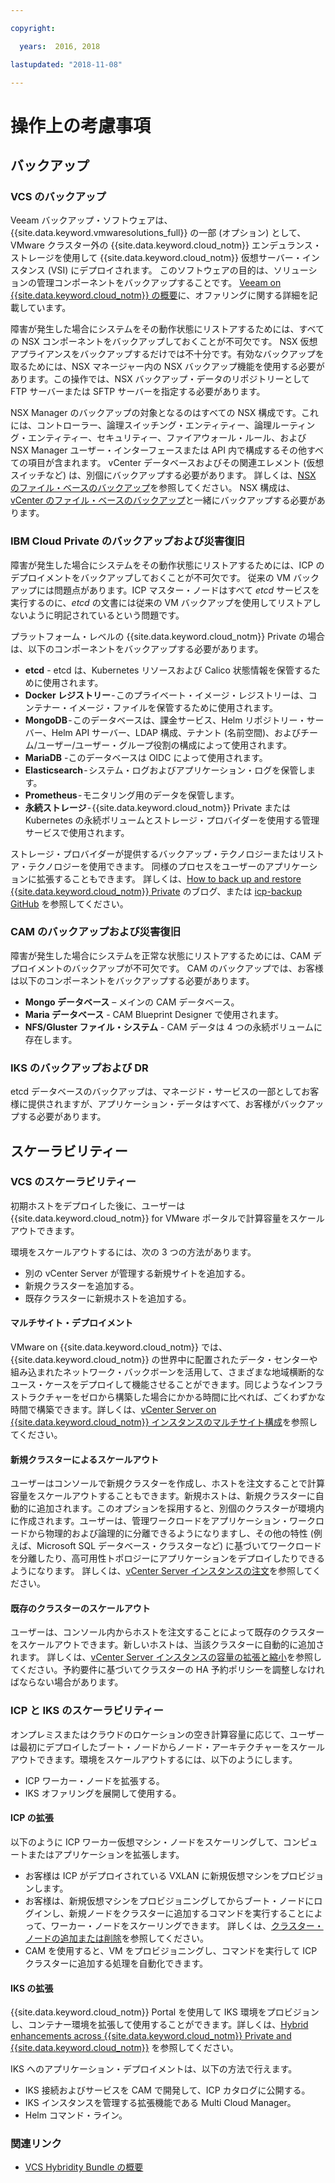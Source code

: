 ```yaml
---

copyright:

  years:  2016, 2018

lastupdated: "2018-11-08"

---
```


# 操作上の考慮事項

## バックアップ

### VCS のバックアップ

Veeam バックアップ・ソフトウェアは、{{site.data.keyword.vmwaresolutions_full}} の一部 (オプション) として、VMware クラスター外の {{site.data.keyword.cloud_notm}} エンデュランス・ストレージを使用して {{site.data.keyword.cloud_notm}} 仮想サーバー・インスタンス (VSI) にデプロイされます。 このソフトウェアの目的は、ソリューションの管理コンポーネントをバックアップすることです。 [Veeam on {{site.data.keyword.cloud_notm}} の概要](../../services/veeam_considerations.html)に、オファリングに関する詳細を記載しています。

障害が発生した場合にシステムをその動作状態にリストアするためには、すべての NSX コンポーネントをバックアップしておくことが不可欠です。 NSX 仮想アプライアンスをバックアップするだけでは不十分です。有効なバックアップを取るためには、NSX マネージャー内の NSX バックアップ機能を使用する必要があります。この操作では、NSX バックアップ・データのリポジトリーとして FTP サーバーまたは SFTP サーバーを指定する必要があります。

NSX Manager のバックアップの対象となるのはすべての NSX 構成です。これには、コントローラー、論理スイッチング・エンティティー、論理ルーティング・エンティティー、セキュリティー、ファイアウォール・ルール、および NSX Manager ユーザー・インターフェースまたは API 内で構成するその他すべての項目が含まれます。 vCenter データベースおよびその関連エレメント (仮想スイッチなど) は、別個にバックアップする必要があります。 詳しくは、[NSX のファイル・ベースのバックアップ](../solution/solution_backingup.html#nsx-file-based-backup)を参照してください。 NSX 構成は、[vCenter のファイル・ベースのバックアップ](../solution/solution_backingup.html#vcenter-file-based-backup)と一緒にバックアップする必要があります。

### IBM Cloud Private のバックアップおよび災害復旧

障害が発生した場合にシステムをその動作状態にリストアするためには、ICP のデプロイメントをバックアップしておくことが不可欠です。 従来の VM バックアップには問題点があります。ICP マスター・ノードはすべて *etcd* サービスを実行するのに、*etcd* の文書には従来の VM バックアップを使用してリストアしないように明記されているという問題です。

プラットフォーム・レベルの {{site.data.keyword.cloud_notm}} Private の場合は、以下のコンポーネントをバックアップする必要があります。
- **etcd** - etcd は、Kubernetes リソースおよび Calico 状態情報を保管するために使用されます。
- **Docker レジストリー** - このプライベート・イメージ・レジストリーは、コンテナー・イメージ・ファイルを保管するために使用されます。
- **MongoDB** - このデータベースは、課金サービス、Helm リポジトリー・サーバー、Helm API サーバー、LDAP 構成、テナント (名前空間)、およびチーム/ユーザー/ユーザー・グループ役割の構成によって使用されます。
- **MariaDB** -このデータベースは OIDC によって使用されます。
-	**Elasticsearch** - システム・ログおよびアプリケーション・ログを保管します。
-	**Prometheus** - モニタリング用のデータを保管します。
-	**永続ストレージ** - {{site.data.keyword.cloud_notm}} Private または Kubernetes の永続ボリュームとストレージ・プロバイダーを使用する管理サービスで使用されます。

ストレージ・プロバイダーが提供するバックアップ・テクノロジーまたはリストア・テクノロジーを使用できます。 同様のプロセスをユーザーのアプリケーションに拡張することもできます。 詳しくは、[How to back up and restore {{site.data.keyword.cloud_notm}} Private](https://medium.com/ibm-cloud/how-to-backup-and-restore-ibm-cloud-private-part-1-b6300dc1d7d8) のブログ、または [icp-backup GitHub](https://github.com/ibm-cloud-architecture/icp-backup/) を参照してください。

### CAM のバックアップおよび災害復旧

障害が発生した場合にシステムを正常な状態にリストアするためには、CAM デプロイメントのバックアップが不可欠です。 CAM のバックアップでは、お客様は以下のコンポーネントをバックアップする必要があります。
-	**Mongo データベース** – メインの CAM データベース。
-	**Maria データベース** - CAM Blueprint Designer で使用されます。
-	**NFS/Gluster ファイル・システム** - CAM データは 4 つの永続ボリュームに存在します。

### IKS のバックアップおよび DR

etcd データベースのバックアップは、マネージド・サービスの一部としてお客様に提供されますが、アプリケーション・データはすべて、お客様がバックアップする必要があります。

## スケーラビリティー

### VCS のスケーラビリティー

初期ホストをデプロイした後に、ユーザーは {{site.data.keyword.cloud_notm}} for VMware ポータルで計算容量をスケールアウトできます。

環境をスケールアウトするには、次の 3 つの方法があります。
-	別の vCenter Server が管理する新規サイトを追加する。
-	新規クラスターを追加する。
-	既存クラスターに新規ホストを追加する。

#### マルチサイト・デプロイメント

VMware on {{site.data.keyword.cloud_notm}} では、{{site.data.keyword.cloud_notm}} の世界中に配置されたデータ・センターや組み込まれたネットワーク・バックボーンを活用して、さまざまな地域横断的なユース・ケースをデプロイして機能させることができます。同じようなインフラストラクチャーをゼロから構築した場合にかかる時間に比べれば、ごくわずかな時間で構築できます。詳しくは、[vCenter Server on {{site.data.keyword.cloud_notm}} インスタンスのマルチサイト構成](../../vcenter/vc_multisite.html)を参照してください。

#### 新規クラスターによるスケールアウト

ユーザーはコンソールで新規クラスターを作成し、ホストを注文することで計算容量をスケールアウトすることもできます。新規ホストは、新規クラスターに自動的に追加されます。このオプションを採用すると、別個のクラスターが環境内に作成されます。ユーザーは、管理ワークロードをアプリケーション・ワークロードから物理的および論理的に分離できるようになりますし、その他の特性 (例えば、Microsoft SQL データベース・クラスターなど) に基づいてワークロードを分離したり、高可用性トポロジーにアプリケーションをデプロイしたりできるようになります。 詳しくは、[vCenter Server インスタンスの注文](../../vcenter/vc_orderinginstance.html)を参照してください。

#### 既存のクラスターのスケールアウト

ユーザーは、コンソール内からホストを注文することによって既存のクラスターをスケールアウトできます。新しいホストは、当該クラスターに自動的に追加されます。 詳しくは、[vCenter Server インスタンスの容量の拡張と縮小](../../vcenter/vc_addingremovingservers.html)を参照してください。予約要件に基づいてクラスターの HA 予約ポリシーを調整しなければならない場合があります。

### ICP と IKS のスケーラビリティー

オンプレミスまたはクラウドのロケーションの空き計算容量に応じて、ユーザーは最初にデプロイしたブート・ノードからノード・アーキテクチャーをスケールアウトできます。環境をスケールアウトするには、以下のようにします。
-	ICP ワーカー・ノードを拡張する。
-	IKS オファリングを展開して使用する。

#### ICP の拡張

以下のように ICP ワーカー仮想マシン・ノードをスケーリングして、コンピュートまたはアプリケーションを拡張します。
- お客様は ICP がデプロイされている VXLAN に新規仮想マシンをプロビジョンします。
- お客様は、新規仮想マシンをプロビジョニングしてからブート・ノードにログインし、新規ノードをクラスターに追加するコマンドを実行することによって、ワーカー・ノードをスケーリングできます。 詳しくは、[クラスター・ノードの追加または削除](https://www.ibm.com/support/knowledgecenter/en/SSBS6K_2.1.0.3/installing/modify_cluster.html)を参照してください。
- CAM を使用すると、VM をプロビジョニングし、コマンドを実行して ICP クラスターに追加する処理を自動化できます。

#### IKS の拡張

{{site.data.keyword.cloud_notm}} Portal を使用して IKS 環境をプロビジョンし、コンテナー環境を拡張して使用することができます。詳しくは、[Hybrid enhancements across {{site.data.keyword.cloud_notm}} Private and {{site.data.keyword.cloud_notm}}](https://www.ibm.com/developerworks/community/blogs/5092bd93-e659-4f89-8de2-a7ac980487f0/entry/Hybrid_Enhancements_Across_IBM_Cloud_Private_and_IBM_Public_Cloud?lang=en_us) を参照してください。

IKS へのアプリケーション・デプロイメントは、以下の方法で行えます。
-	IKS 接続およびサービスを CAM で開発して、ICP カタログに公開する。
-	IKS インスタンスを管理する拡張機能である Multi Cloud Manager。
-	Helm コマンド・ライン。

### 関連リンク

* [VCS Hybridity Bundle の概要](../vcs/vcs-hybridity-intro.html)
